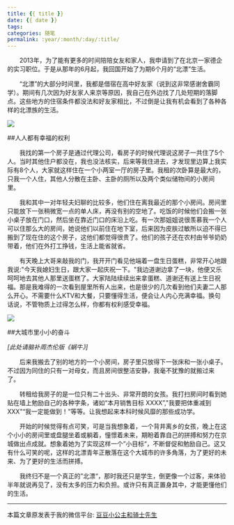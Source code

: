```yaml
---
title: {{ title }}
date: {{ date }}
tags:
categories: 随笔
permalink: :year/:month/:day/:title/
---
```


&emsp;&emsp;2013年，为了能有更多的时间陪陪女友和家人，我申请到了在北京一家德企的实习职位。于是从那年的6月起，我回国开始了为期6个月的“北漂”生活。 

&emsp;&emsp;“北漂”的大部分时间里，我都是借宿在高中好友家（说到这非常感谢舍霸同学）。期间有几次因为好友家人来京等原因，我自己在外边找了几处短期的落脚点。这些地方的住宿条件都没法和好友家相比，不过倒是让我有机会看到了各种各样的北漂族的生活。 

![](http://upload-images.jianshu.io/upload_images/4815334-cb723de5358bc1f1?imageMogr2/auto-orient/strip%7CimageView2/2/w/1240)

##人人都有幸福的权利

&emsp;&emsp;我找的第一个房子是通过代理公司，看房子的时候代理说这房子一共住了5个人。当时其他住户都没在，我也没法核实，后来等我住进去，才发现里边算上我实际有8个人，大家就这样住在一个小两室一厅的房子里。我租的次卧算是最大的，只我一个人住，其他人分散在主卧、主卧的厕所以及两个类似储物间的小房间里。 

&emsp;&emsp;我和其中一对年轻夫妇聊的比较多，他们住在离我最近的那个小房间。房间里只能放下一张稍微宽一点的单人床，再没有别的空地了。吃饭的时候他们会搬一张小桌子放在门口，然后坐在靠近门口的床沿上吃。有一次那姐姐说很羡慕我一个人可以住那么大的房间，她说他们以前住在地下室，后来因为皮肤过敏所以迫不得已搬到了现在住的这个房子，这他们都觉得很贵了。他们的孩子还在农村由爷爷奶奶带着，他们在外打工挣钱，生活上能省就省。 

&emsp;&emsp;有天晚上大哥来敲我的门，我开开门看见他端着一盘生日蛋糕，非常开心地跟我说:"今天我媳妇生日，跟大家一起庆祝一下。"我边道谢边拿了一块，他便又乐呵呵地去其他人那里送蛋糕了。大家陆陆续续出来拿蛋糕、道谢还有送上生日祝福。那是我难得的一次看到屋里所有人出来，也是很少的几次看到他们夫妻二人那么开心。不需要什么KTV和大餐，只要懂得生活，便会让人内心充满幸福。换句话说，不管物质上过得怎么样，你都有权利感受幸福。 

![](http://upload-images.jianshu.io/upload_images/4815334-e7f8e7a0b4e62b5d?imageMogr2/auto-orient/strip%7CimageView2/2/w/1240)

##大城市里小小的奋斗 

*[此处请脑补周杰伦版《蜗牛》]*

&emsp;&emsp;后来我搬去了别的地方的一个小房间，房子里只放得下一张床和一张小桌子。不过因为同住的只有一对母女，而且房间很整洁安静，我毫不犹豫的就搬过来了。 

&emsp;&emsp;转租给我房子的是一位只有二十出头、非常开朗的女孩。我打扫房间时看到她贴在墙上勉励自己的各种字条，诸如“本月销售目标 XXXX”,"我要把体重减到XXX"“我一定能做到！”等等。让我想起来本科时候风靡的那些成功学。

&emsp;&emsp;开始的时候觉得有点可笑，可是当我想象着，一个背井离乡的女孩，晚上在这个小小的房间里或盘腿坐着或躺着，憧憬着未来，期盼着靠自己的拼搏和努力在京城做出点成就。想象着她为了实现这样一个”小目标“，不断督促和勉励自己。这又有什么可笑的呢，这样的北漂青年正散落在这个大城市的许多角落，为了更好的未来、为了更好的生活而拼搏。 

&emsp;&emsp;我终归不是一个真正的”北漂“，那时我还只是学生，倒更像一个过客，来体验半年就说再见了，没有太多的压力和负担。或许只有真正置身其中，才能更懂他们的生活。

* * *
本篇文章原发表于我的微信平台: [豆豆小公主和骑士先生](https://mp.weixin.qq.com/s/I92be3jsboIbWVVkdWVeRA)

